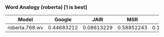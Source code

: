 ### Word Analogy (roberta) [1 is best]
|Model|Google|JAIR|MSR|SAT|SemEval17|
|:--:|:--:|:--:|:--:|:--:|:--:|
|roberta.768.wv|0.44683212|0.08613229|0.58852243|0.10389263|0.12482703|
